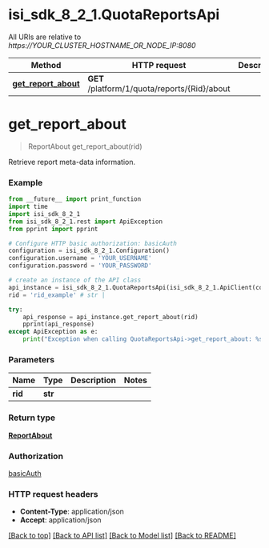 # isi_sdk_8_2_1.QuotaReportsApi

All URIs are relative to *https://YOUR_CLUSTER_HOSTNAME_OR_NODE_IP:8080*

Method | HTTP request | Description
------------- | ------------- | -------------
[**get_report_about**](QuotaReportsApi.md#get_report_about) | **GET** /platform/1/quota/reports/{Rid}/about | 


# **get_report_about**
> ReportAbout get_report_about(rid)



Retrieve report meta-data information.

### Example
```python
from __future__ import print_function
import time
import isi_sdk_8_2_1
from isi_sdk_8_2_1.rest import ApiException
from pprint import pprint

# Configure HTTP basic authorization: basicAuth
configuration = isi_sdk_8_2_1.Configuration()
configuration.username = 'YOUR_USERNAME'
configuration.password = 'YOUR_PASSWORD'

# create an instance of the API class
api_instance = isi_sdk_8_2_1.QuotaReportsApi(isi_sdk_8_2_1.ApiClient(configuration))
rid = 'rid_example' # str | 

try:
    api_response = api_instance.get_report_about(rid)
    pprint(api_response)
except ApiException as e:
    print("Exception when calling QuotaReportsApi->get_report_about: %s\n" % e)
```

### Parameters

Name | Type | Description  | Notes
------------- | ------------- | ------------- | -------------
 **rid** | **str**|  | 

### Return type

[**ReportAbout**](ReportAbout.md)

### Authorization

[basicAuth](../README.md#basicAuth)

### HTTP request headers

 - **Content-Type**: application/json
 - **Accept**: application/json

[[Back to top]](#) [[Back to API list]](../README.md#documentation-for-api-endpoints) [[Back to Model list]](../README.md#documentation-for-models) [[Back to README]](../README.md)

